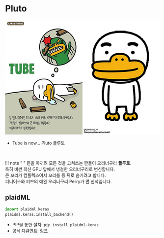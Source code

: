 # Pluto

![Tube](img/kakao_original/tube.jpg)

- Tube is now... Pluto 플루토

<br>

!!! note " "
    돈을 아끼려 모든 것을 고쳐쓰는 짠돌이 오리너구리 **플루토**.
    <br>
    특히 비싼 최신 GPU 앞에서 냉철한 오리너구리로 변신합니다.
    <br>
    큰 꼬리가 컴플렉스여서 꼬리를 등 뒤로 숨기려고 합니다.
    <br>
    피니어스와 퍼브의 애완 오리너구리 Perry가 먼 친척입니다.

## plaidML

```python
import plaidml.keras
plaidml.keras.install_backend()
```

- PIP을 통한 설치: ``` pip install plaidml-keras ```
- 공식 다큐먼트: [링크](https://plaidml.readthedocs.io/en/latest/)